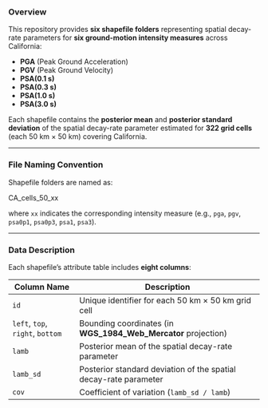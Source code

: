 ### Overview
This repository provides **six shapefile folders** representing spatial decay-rate parameters for **six ground-motion intensity measures** across California:

- **PGA** (Peak Ground Acceleration)  
- **PGV** (Peak Ground Velocity)  
- **PSA(0.1 s)**  
- **PSA(0.3 s)**  
- **PSA(1.0 s)**  
- **PSA(3.0 s)**  

Each shapefile contains the **posterior mean** and **posterior standard deviation** of the spatial decay-rate parameter estimated for **322 grid cells** (each 50 km × 50 km) covering California.

---

### File Naming Convention
Shapefile folders are named as:

CA_cells_50_xx

where `xx` indicates the corresponding intensity measure (e.g., `pga`, `pgv`, `psa0p1`, `psa0p3`, `psa1`, `psa3`).

---

### Data Description
Each shapefile’s attribute table includes **eight columns**:

| Column Name | Description |
|--------------|-------------|
| `id`    | Unique identifier for each 50 km × 50 km grid cell |
| `left`, `top`, `right`, `bottom` | Bounding coordinates (in **WGS_1984_Web_Mercator** projection) |
| `lamb`       | Posterior mean of the spatial decay-rate parameter |
| `lamb_sd`    | Posterior standard deviation of the spatial decay-rate parameter |
| `cov`        | Coefficient of variation (`lamb_sd / lamb`) |

